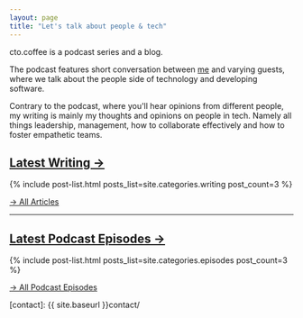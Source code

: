 ```yaml
---
layout: page
title: "Let's talk about people & tech"
---
```


cto.coffee is a podcast series and a blog.

The podcast features short conversation between [me][benjamin] and varying guests, where we talk about the people side
of technology and developing software.

Contrary to the podcast, where you'll hear opinions from different people, my writing is mainly my thoughts and opinions
on people in tech. Namely all things leadership, management, how to collaborate effectively and how to foster empathetic
teams.


## [Latest Writing →](/writing)

{% include post-list.html posts_list=site.categories.writing post_count=3 %}

[→ All Articles](/writing)

----

## [Latest Podcast Episodes →](/episodes)

{% include post-list.html posts_list=site.categories.episodes post_count=3 %}

[→ All Podcast Episodes](/episodes)


[benjamin]: http://squeakyvessel.com/about/
[contact]:  {{ site.baseurl }}contact/
